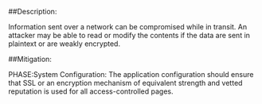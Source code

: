 ##Description:

Information sent over a network can be compromised while in transit. An attacker may be able to read or modify the contents if the data are sent in plaintext or are weakly encrypted.



##Mitigation:


PHASE:System Configuration:
The application configuration should ensure that SSL or an encryption mechanism of equivalent strength and vetted reputation is used for all access-controlled pages.

